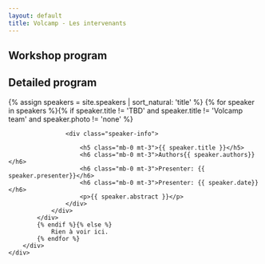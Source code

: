 ```yaml
---
layout: default
title: Volcamp - Les intervenants
---
```

<section class="page-header" style="background-image:url(https://www.volcamp.io/asset/images/chainedespuys_header.jpg);">
    <div class="container">
        <div class="row justify-content-center">
            <div class="col-lg-8">
                <div class="content text-center">
                    <h1 class="mb-3 text-white text-capitalize letter-spacing">Workshop program</h1>
                    <div class="divider mx-auto mb-4 bg-white"></div>
                </div>
            </div>
        </div>
    </div>
</section>
<section class="section-speaker section">
    <div class="container">
        <div class="row section-heading">
            <div class="col-lg-8">
                <div class="heading">
                    <div class="pl-90">
                        <h2>Detailed program</h2>
                    </div>
                </div>
            </div>
        </div>
        <div class="row">
            {% assign speakers = site.speakers | sort_natural: 'title' %}
            {% for speaker in speakers %}{% if speaker.title != 'TBD' and speaker.title != 'Volcamp team' and speaker.photo != 'none' %}
            <div class="col-lg-12 col-sm-4">
                <div class="speaker-block mb-5">
                    
                    <div class="speaker-info">

                        <h5 class="mb-0 mt-3">{{ speaker.title }}</h5>
                        <h6 class="mb-0 mt-3">Authors{{ speaker.authors}}</h6>
                        <h6 class="mb-0 mt-3">Presenter: {{ speaker.presenter}}</h6>
                        <h6 class="mb-0 mt-3">Presenter: {{ speaker.date}}</h6>
                        <p>{{ speaker.abstract }}</p>
                    </div>
                </div>
            </div>
            {% endif %}{% else %}
                Rien à voir ici.
            {% endfor %}
        </div>
    </div>
</section>